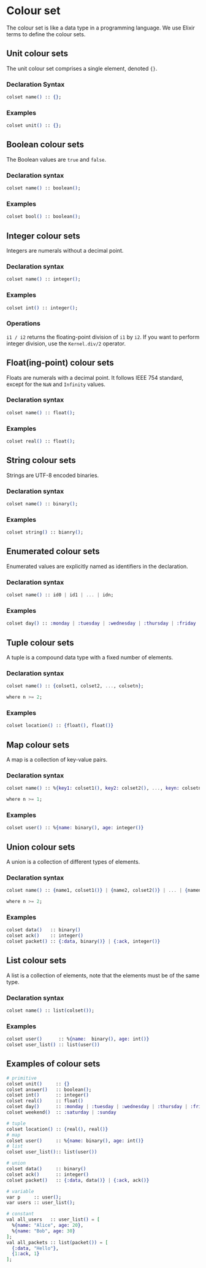 # Colour set

The colour set is like a data type in a programming language.
We use Elixir terms to define the colour sets.

## Unit colour sets

The unit colour set comprises a single element, denoted `{}`.

### Declaration Syntax

```elixir
colset name() :: {};
```

### Examples

```elixir
colset unit() :: {};
```

## Boolean colour sets

The Boolean values are `true` and `false`.

### Declaration syntax

```elixir
colset name() :: boolean();
```

### Examples

```elixir
colset bool() :: boolean();
```

## Integer colour sets

Integers are numerals without a decimal point.

### Declaration syntax

```elixir
colset name() :: integer();
```

### Examples

```elixir
colset int() :: integer();
```

### Operations

`i1 / i2` returns the floating-point division of `i1` by `i2`.
If you want to perform integer division, use the `Kernel.div/2` operator.

## Float(ing-point) colour sets

Floats are numerals with a decimal point.
It follows IEEE 754 standard, except for the `NaN` and `Infinity` values.

### Declaration syntax

```elixir
colset name() :: float();
```

### Examples

```elixir
colset real() :: float();
```

## String colour sets

Strings are UTF-8 encoded binaries.

### Declaration syntax

```elixir
colset name() :: binary();
```

### Examples

```elixir
colset string() :: bianry();
```

## Enumerated colour sets

Enumerated values are explicitly named as identifiers in the declaration.

### Declaration syntax

```elixir
colset name() :: id0 | id1 | ... | idn;
```

### Examples

```elixir
colset day() :: :monday | :tuesday | :wednesday | :thursday | :friday | :saturday | :sunday;
```

## Tuple colour sets

A tuple is a compound data type with a fixed number of elements.

### Declaration syntax

```elixir
colset name() :: {colset1, colset2, ..., colsetn};

where n >= 2;
```

### Examples

```elixir
colset location() :: {float(), float()}
```

## Map colour sets

A map is a collection of key-value pairs.

### Declaration syntax

```elixir
colset name() :: %{key1: colset1(), key2: colset2(), ..., keyn: colsetn()};

where n >= 1;
```

### Examples

```elixir
colset user() :: %{name: binary(), age: integer()}
```

## Union colour sets

A union is a collection of different types of elements.

### Declaration syntax

```elixir
colset name() :: {name1, colset1()} | {name2, colset2()} | ... | {namen, colsetn()};

where n >= 2;
```

### Examples

```elixir
colset data()   :: binary()
colset ack()    :: integer()
colset packet() :: {:data, binary()} | {:ack, integer()}
```

## List colour sets

A list is a collection of elements, note that the
elements must be of the same type.

### Declaration syntax

```elixir
colset name() :: list(colset());
```

### Examples

```elixir
colset user()      :: %{name:  binary(), age: int()}
colset user_list() :: list(user())
```

## Examples of colour sets

```elixir
# primitive
colset unit()     :: {}
colset answer()   :: boolean();
colset int()      :: integer()
colset real()     :: float()
colset day()      :: :monday | :tuesday | :wednesday | :thursday | :friday | :saturday | :sunday
colset weekend()  :: :saturday | :sunday

# tuple
colset location() :: {real(), real()}
# map
colset user()     :: %{name: binary(), age: int()}
# list
colset user_list():: list(user())

# union
colset data()     :: binary()
colset ack()      :: integer()
colset packet()   :: {:data, data()} | {:ack, ack()}

# variable
var p     :: user();
var users :: user_list();

# constant
val all_users   :: user_list() = [
  %{name: "Alice", age: 20},
  %{name: "Bob", age: 30}
];
val all_packets :: list(packet()) = [
  {:data, "Hello"},
  {1:ack, 1}
];
```
